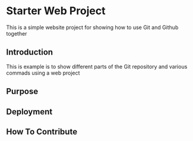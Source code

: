 # Starter Web Project

This is a simple website project for showing how to use Git and Github together

## Introduction

This is example is to show different parts of the Git repository and various commads using a web project
## Purpose
## Deployment
## How To Contribute